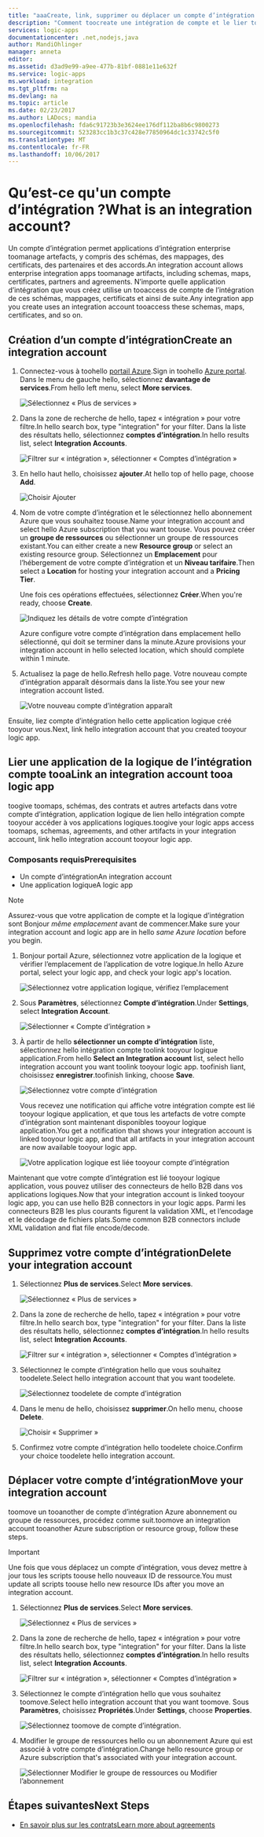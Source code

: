 ```yaml
---
title: "aaaCreate, link, supprimer ou déplacer un compte d’intégration dans les applications Azure logique | Documents Microsoft"
description: "Comment toocreate une intégration de compte et le lier tooyour logique applications"
services: logic-apps
documentationcenter: .net,nodejs,java
author: MandiOhlinger
manager: anneta
editor: 
ms.assetid: d3ad9e99-a9ee-477b-81bf-0881e11e632f
ms.service: logic-apps
ms.workload: integration
ms.tgt_pltfrm: na
ms.devlang: na
ms.topic: article
ms.date: 02/23/2017
ms.author: LADocs; mandia
ms.openlocfilehash: fda6c91723b3e3624ee176df112ba8b6c9800273
ms.sourcegitcommit: 523283cc1b3c37c428e77850964dc1c33742c5f0
ms.translationtype: MT
ms.contentlocale: fr-FR
ms.lasthandoff: 10/06/2017
---
```

# <a name="what-is-an-integration-account"></a><span data-ttu-id="fe55e-103">Qu’est-ce qu'un compte d’intégration ?</span><span class="sxs-lookup"><span data-stu-id="fe55e-103">What is an integration account?</span></span>

<span data-ttu-id="fe55e-104">Un compte d’intégration permet applications d’intégration enterprise toomanage artefacts, y compris des schémas, des mappages, des certificats, des partenaires et des accords.</span><span class="sxs-lookup"><span data-stu-id="fe55e-104">An integration account allows enterprise integration apps toomanage artifacts, including schemas, maps, certificates, partners and agreements.</span></span> <span data-ttu-id="fe55e-105">N’importe quelle application d’intégration que vous créez utilise un tooaccess de compte de l’intégration de ces schémas, mappages, certificats et ainsi de suite.</span><span class="sxs-lookup"><span data-stu-id="fe55e-105">Any integration app you create uses an integration account tooaccess these schemas, maps, certificates, and so on.</span></span>

## <a name="create-an-integration-account"></a><span data-ttu-id="fe55e-106">Création d’un compte d’intégration</span><span class="sxs-lookup"><span data-stu-id="fe55e-106">Create an integration account</span></span>

1.  <span data-ttu-id="fe55e-107">Connectez-vous à toohello [portail Azure](http://portal.azure.com "portail Azure").</span><span class="sxs-lookup"><span data-stu-id="fe55e-107">Sign in toohello [Azure portal](http://portal.azure.com "Azure portal").</span></span> <span data-ttu-id="fe55e-108">Dans le menu de gauche hello, sélectionnez **davantage de services**.</span><span class="sxs-lookup"><span data-stu-id="fe55e-108">From hello left menu, select **More services**.</span></span>

    ![Sélectionnez « Plus de services »](./media/logic-apps-enterprise-integration-accounts/account-1.png)

2. <span data-ttu-id="fe55e-110">Dans la zone de recherche de hello, tapez « intégration » pour votre filtre.</span><span class="sxs-lookup"><span data-stu-id="fe55e-110">In hello search box, type "integration" for your filter.</span></span> <span data-ttu-id="fe55e-111">Dans la liste des résultats hello, sélectionnez **comptes d’intégration**.</span><span class="sxs-lookup"><span data-stu-id="fe55e-111">In hello results list, select **Integration Accounts**.</span></span>

    ![Filtrer sur « intégration », sélectionner « Comptes d’intégration »](./media/logic-apps-enterprise-integration-accounts/account-2.png)  

3. <span data-ttu-id="fe55e-113">En hello haut hello, choisissez **ajouter**.</span><span class="sxs-lookup"><span data-stu-id="fe55e-113">At hello top of hello page, choose **Add**.</span></span>

    ![Choisir Ajouter](./media/logic-apps-enterprise-integration-accounts/account-3.png)

4. <span data-ttu-id="fe55e-115">Nom de votre compte d’intégration et le sélectionnez hello abonnement Azure que vous souhaitez toouse.</span><span class="sxs-lookup"><span data-stu-id="fe55e-115">Name your integration account and select hello Azure subscription that you want toouse.</span></span> <span data-ttu-id="fe55e-116">Vous pouvez créer un **groupe de ressources** ou sélectionner un groupe de ressources existant.</span><span class="sxs-lookup"><span data-stu-id="fe55e-116">You can either create a new **Resource group** or select an existing resource group.</span></span> <span data-ttu-id="fe55e-117">Sélectionnez un **Emplacement** pour l’hébergement de votre compte d’intégration et un **Niveau tarifaire**.</span><span class="sxs-lookup"><span data-stu-id="fe55e-117">Then select a **Location** for hosting your integration account and a **Pricing Tier**.</span></span> 

    <span data-ttu-id="fe55e-118">Une fois ces opérations effectuées, sélectionnez **Créer**.</span><span class="sxs-lookup"><span data-stu-id="fe55e-118">When you're ready, choose **Create**.</span></span>

    ![Indiquez les détails de votre compte d’intégration](./media/logic-apps-enterprise-integration-accounts/account-4.png)

    <span data-ttu-id="fe55e-120">Azure configure votre compte d’intégration dans emplacement hello sélectionné, qui doit se terminer dans la minute.</span><span class="sxs-lookup"><span data-stu-id="fe55e-120">Azure provisions your integration account  in hello selected location, which should complete within 1 minute.</span></span>

5. <span data-ttu-id="fe55e-121">Actualisez la page de hello.</span><span class="sxs-lookup"><span data-stu-id="fe55e-121">Refresh hello page.</span></span> <span data-ttu-id="fe55e-122">Votre nouveau compte d’intégration apparaît désormais dans la liste.</span><span class="sxs-lookup"><span data-stu-id="fe55e-122">You see your new integration account listed.</span></span>

    ![Votre nouveau compte d’intégration apparaît](./media/logic-apps-enterprise-integration-accounts/account-5.png) 

<span data-ttu-id="fe55e-124">Ensuite, liez compte d’intégration hello cette application logique créé tooyour vous.</span><span class="sxs-lookup"><span data-stu-id="fe55e-124">Next, link hello integration account that you created tooyour logic app.</span></span> 

## <a name="link-an-integration-account-tooa-logic-app"></a><span data-ttu-id="fe55e-125">Lier une application de la logique de l’intégration compte tooa</span><span class="sxs-lookup"><span data-stu-id="fe55e-125">Link an integration account tooa logic app</span></span>

<span data-ttu-id="fe55e-126">toogive toomaps, schémas, des contrats et autres artefacts dans votre compte d’intégration, application logique de lien hello intégration compte tooyour accéder à vos applications logiques.</span><span class="sxs-lookup"><span data-stu-id="fe55e-126">toogive your logic apps access toomaps, schemas, agreements, and other artifacts in your integration account, link hello integration account tooyour logic app.</span></span>

### <a name="prerequisites"></a><span data-ttu-id="fe55e-127">Composants requis</span><span class="sxs-lookup"><span data-stu-id="fe55e-127">Prerequisites</span></span>

* <span data-ttu-id="fe55e-128">Un compte d’intégration</span><span class="sxs-lookup"><span data-stu-id="fe55e-128">An integration account</span></span>
* <span data-ttu-id="fe55e-129">Une application logique</span><span class="sxs-lookup"><span data-stu-id="fe55e-129">A logic app</span></span>

> [!NOTE] 
> <span data-ttu-id="fe55e-130">Assurez-vous que votre application de compte et la logique d’intégration sont Bonjour *même emplacement* avant de commencer.</span><span class="sxs-lookup"><span data-stu-id="fe55e-130">Make sure your integration account and logic app are in hello *same Azure location* before you begin.</span></span>


1. <span data-ttu-id="fe55e-131">Bonjour portail Azure, sélectionnez votre application de la logique et vérifier l’emplacement de l’application de votre logique.</span><span class="sxs-lookup"><span data-stu-id="fe55e-131">In hello Azure portal, select your logic app, and check your logic app's location.</span></span>

    ![Sélectionnez votre application logique, vérifiez l’emplacement](./media/logic-apps-enterprise-integration-accounts/linkaccount-1.png)

2. <span data-ttu-id="fe55e-133">Sous **Paramètres**, sélectionnez **Compte d’intégration**.</span><span class="sxs-lookup"><span data-stu-id="fe55e-133">Under **Settings**, select **Integration Account**.</span></span>

    ![Sélectionner « Compte d’intégration »](./media/logic-apps-enterprise-integration-accounts/linkaccount-2.png)

3. <span data-ttu-id="fe55e-135">À partir de hello **sélectionner un compte d’intégration** liste, sélectionnez hello intégration compte toolink tooyour logique application.</span><span class="sxs-lookup"><span data-stu-id="fe55e-135">From hello **Select an Integration account** list, select hello integration account you want toolink tooyour logic app.</span></span> <span data-ttu-id="fe55e-136">toofinish liant, choisissez **enregistrer**.</span><span class="sxs-lookup"><span data-stu-id="fe55e-136">toofinish linking, choose **Save**.</span></span>

    ![Sélectionnez votre compte d’intégration](./media/logic-apps-enterprise-integration-accounts/linkaccount-3.png)

    <span data-ttu-id="fe55e-138">Vous recevez une notification qui affiche votre intégration compte est lié tooyour logique application, et que tous les artefacts de votre compte d’intégration sont maintenant disponibles tooyour logique application.</span><span class="sxs-lookup"><span data-stu-id="fe55e-138">You get a notification that shows your integration account is linked tooyour logic app,  and that all artifacts in your integration account are now available tooyour logic app.</span></span>

    ![Votre application logique est liée tooyour compte d’intégration](./media/logic-apps-enterprise-integration-accounts/linkaccount-5.png)

<span data-ttu-id="fe55e-140">Maintenant que votre compte d’intégration est lié tooyour logique application, vous pouvez utiliser des connecteurs de hello B2B dans vos applications logiques.</span><span class="sxs-lookup"><span data-stu-id="fe55e-140">Now that your integration account is linked tooyour logic app, you can use hello B2B connectors in your logic apps.</span></span> <span data-ttu-id="fe55e-141">Parmi les connecteurs B2B les plus courants figurent la validation XML, et l’encodage et le décodage de fichiers plats.</span><span class="sxs-lookup"><span data-stu-id="fe55e-141">Some common B2B connectors include XML validation and flat file encode/decode.</span></span>  

## <a name="delete-your-integration-account"></a><span data-ttu-id="fe55e-142">Supprimez votre compte d’intégration</span><span class="sxs-lookup"><span data-stu-id="fe55e-142">Delete your integration account</span></span>

1. <span data-ttu-id="fe55e-143">Sélectionnez **Plus de services**.</span><span class="sxs-lookup"><span data-stu-id="fe55e-143">Select **More services**.</span></span>

    ![Sélectionnez « Plus de services »](./media/logic-apps-enterprise-integration-accounts/account-1.png)

2. <span data-ttu-id="fe55e-145">Dans la zone de recherche de hello, tapez « intégration » pour votre filtre.</span><span class="sxs-lookup"><span data-stu-id="fe55e-145">In hello search box, type "integration" for your filter.</span></span> <span data-ttu-id="fe55e-146">Dans la liste des résultats hello, sélectionnez **comptes d’intégration**.</span><span class="sxs-lookup"><span data-stu-id="fe55e-146">In hello results list, select **Integration Accounts**.</span></span>

    ![Filtrer sur « intégration », sélectionner « Comptes d’intégration »](./media/logic-apps-enterprise-integration-accounts/account-2.png)  

3. <span data-ttu-id="fe55e-148">Sélectionnez le compte d’intégration hello que vous souhaitez toodelete.</span><span class="sxs-lookup"><span data-stu-id="fe55e-148">Select hello integration account that you want toodelete.</span></span>

    ![Sélectionnez toodelete de compte d’intégration](./media/logic-apps-enterprise-integration-accounts/account-5.png)

4. <span data-ttu-id="fe55e-150">Dans le menu de hello, choisissez **supprimer**.</span><span class="sxs-lookup"><span data-stu-id="fe55e-150">On hello menu, choose **Delete**.</span></span>

    ![Choisir « Supprimer »](./media/logic-apps-enterprise-integration-accounts/delete.png)

5. <span data-ttu-id="fe55e-152">Confirmez votre compte d’intégration hello toodelete choice.</span><span class="sxs-lookup"><span data-stu-id="fe55e-152">Confirm your choice toodelete hello integration account.</span></span>

## <a name="move-your-integration-account"></a><span data-ttu-id="fe55e-153">Déplacer votre compte d’intégration</span><span class="sxs-lookup"><span data-stu-id="fe55e-153">Move your integration account</span></span>

<span data-ttu-id="fe55e-154">toomove un tooanother de compte d’intégration Azure abonnement ou groupe de ressources, procédez comme suit.</span><span class="sxs-lookup"><span data-stu-id="fe55e-154">toomove an integration account tooanother Azure subscription or resource group, follow these steps.</span></span>

> [!IMPORTANT]
> <span data-ttu-id="fe55e-155">Une fois que vous déplacez un compte d’intégration, vous devez mettre à jour tous les scripts toouse hello nouveaux ID de ressource.</span><span class="sxs-lookup"><span data-stu-id="fe55e-155">You must update all scripts toouse hello new resource IDs after you move an integration account.</span></span>

1. <span data-ttu-id="fe55e-156">Sélectionnez **Plus de services**.</span><span class="sxs-lookup"><span data-stu-id="fe55e-156">Select **More services**.</span></span>

    ![Sélectionnez « Plus de services »](./media/logic-apps-enterprise-integration-accounts/account-1.png)

2. <span data-ttu-id="fe55e-158">Dans la zone de recherche de hello, tapez « intégration » pour votre filtre.</span><span class="sxs-lookup"><span data-stu-id="fe55e-158">In hello search box, type "integration" for your filter.</span></span> <span data-ttu-id="fe55e-159">Dans la liste des résultats hello, sélectionnez **comptes d’intégration**.</span><span class="sxs-lookup"><span data-stu-id="fe55e-159">In hello results list, select **Integration Accounts**.</span></span>

    ![Filtrer sur « intégration », sélectionner « Comptes d’intégration »](./media/logic-apps-enterprise-integration-accounts/account-2.png)

3. <span data-ttu-id="fe55e-161">Sélectionnez le compte d’intégration hello que vous souhaitez toomove.</span><span class="sxs-lookup"><span data-stu-id="fe55e-161">Select hello integration account that you want toomove.</span></span> <span data-ttu-id="fe55e-162">Sous **Paramètres**, choisissez **Propriétés**.</span><span class="sxs-lookup"><span data-stu-id="fe55e-162">Under **Settings**, choose **Properties**.</span></span>

    ![Sélectionnez toomove de compte d’intégration.](./media/logic-apps-enterprise-integration-accounts/move.png)

5. <span data-ttu-id="fe55e-165">Modifier le groupe de ressources hello ou un abonnement Azure qui est associé à votre compte d’intégration.</span><span class="sxs-lookup"><span data-stu-id="fe55e-165">Change hello resource group or Azure subscription that's associated with your integration account.</span></span>

    ![Sélectionner Modifier le groupe de ressources ou Modifier l’abonnement](./media/logic-apps-enterprise-integration-accounts/move-2.png)

## <a name="next-steps"></a><span data-ttu-id="fe55e-167">Étapes suivantes</span><span class="sxs-lookup"><span data-stu-id="fe55e-167">Next Steps</span></span>
* [<span data-ttu-id="fe55e-168">En savoir plus sur les contrats</span><span class="sxs-lookup"><span data-stu-id="fe55e-168">Learn more about agreements</span></span>](../logic-apps/logic-apps-enterprise-integration-agreements.md "Découvrez les contrats d’intégration d’entreprise")  


